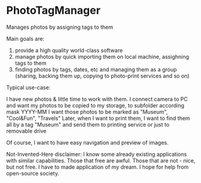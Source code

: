 PhotoTagManager
===============

Manages photos by assigning tags to them

Main goals are:

1. provide a high quality world-class software
2. manage photos by quick importing them on local machine, assighning tags to them
3. finding photos by tags, dates, etc and managing them as a group 
   (sharing, backing them up, copying to photo-print services and so on)
   
Typical use-case:

I have new photos & little time to work with them.
I connect camera to PC and want my photos to be copied to my storage, to subfolder according mask YYYY-MM
I want those photos to be marked as "Museum", "Cool&Fun", "Travels"
Later, when I want to print them, I want to find them all 
by a tag "Museum" and send them to printing service or just to removable drive

Of course, I want to have easy navigation and preview of images.

Not-Invented-Here disclaimer:
I know some already existing applications with similar capabilities.
Those that free are awful. Those that are not - nice, but not free.
I have to made application of my dream. I hope for help from open-source society.
